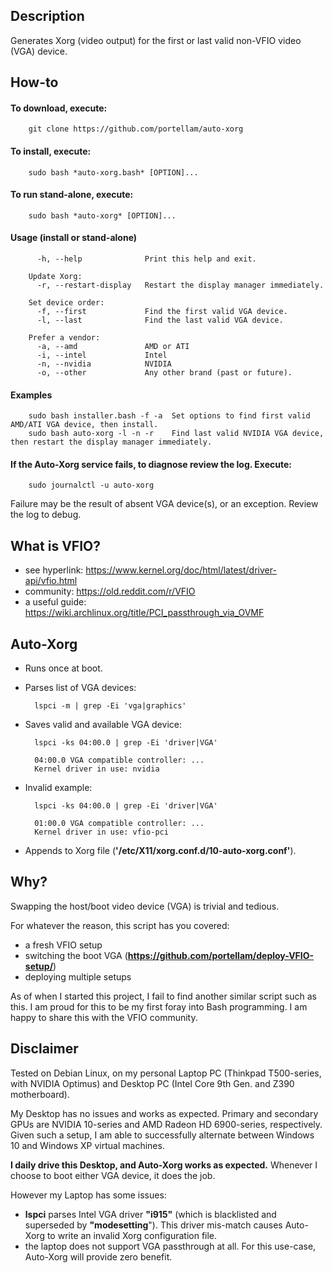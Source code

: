 ## Description
Generates Xorg (video output) for the first or last valid non-VFIO video (VGA) device.

## How-to
#### To download, execute:
        git clone https://github.com/portellam/auto-xorg

#### To install, execute:
        sudo bash *auto-xorg.bash* [OPTION]...

#### To run stand-alone, execute:
        sudo bash *auto-xorg* [OPTION]...

#### Usage (install or stand-alone)
          -h, --help              Print this help and exit.

        Update Xorg:
          -r, --restart-display   Restart the display manager immediately.

        Set device order:
          -f, --first             Find the first valid VGA device.
          -l, --last              Find the last valid VGA device.

        Prefer a vendor:
          -a, --amd               AMD or ATI
          -i, --intel             Intel
          -n, --nvidia            NVIDIA
          -o, --other             Any other brand (past or future).

#### Examples
        sudo bash installer.bash -f -a  Set options to find first valid AMD/ATI VGA device, then install.
        sudo bash auto-xorg -l -n -r    Find last valid NVIDIA VGA device, then restart the display manager immediately.

#### If the Auto-Xorg service fails, to diagnose review the log. Execute:
        sudo journalctl -u auto-xorg

Failure may be the result of absent VGA device(s), or an exception. Review the log to debug.

## What is VFIO?
* see hyperlink:    https://www.kernel.org/doc/html/latest/driver-api/vfio.html
* community:        https://old.reddit.com/r/VFIO
* a useful guide:   https://wiki.archlinux.org/title/PCI_passthrough_via_OVMF

## Auto-Xorg
* Runs once at boot.
* Parses list of VGA devices:

        lspci -m | grep -Ei 'vga|graphics'
* Saves valid and available VGA device:

        lspci -ks 04:00.0 | grep -Ei 'driver|VGA'

        04:00.0 VGA compatible controller: ...
        Kernel driver in use: nvidia
* Invalid example:

        lspci -ks 04:00.0 | grep -Ei 'driver|VGA'

        01:00.0 VGA compatible controller: ...
        Kernel driver in use: vfio-pci

* Appends to Xorg file (**'/etc/X11/xorg.conf.d/10-auto-xorg.conf'**).

## Why?
Swapping the host/boot video device (VGA) is trivial and tedious.

For whatever the reason, this script has you covered:
* a fresh VFIO setup
* switching the boot VGA (**https://github.com/portellam/deploy-VFIO-setup/**)
* deploying multiple setups

As of when I started this project, I fail to find another similar script such as this.
I am proud for this to be my first foray into Bash programming.
I am happy to share this with the VFIO community.

## Disclaimer
Tested on Debian Linux, on my personal Laptop PC (Thinkpad T500-series, with NVIDIA Optimus) and Desktop PC (Intel Core 9th Gen. and Z390 motherboard).

My Desktop has no issues and works as expected. Primary and secondary GPUs are NVIDIA 10-series and AMD Radeon HD 6900-series, respectively. Given such a setup, I am able to successfully alternate between Windows 10 and Windows XP virtual machines.

**I daily drive this Desktop, and Auto-Xorg works as expected.** Whenever I choose to boot either VGA device, it does the job.

However my Laptop has some issues:
* **lspci** parses Intel VGA driver **"i915"** (which is blacklisted and superseded by **"modesetting**"). This driver mis-match causes Auto-Xorg to write an invalid Xorg configuration file.
* the laptop does not support VGA passthrough at all. For this use-case, Auto-Xorg will provide zero benefit.